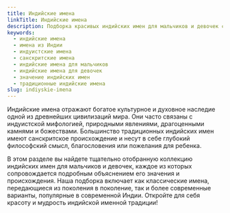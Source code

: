 ```yaml
---
title: Индийские имена
linkTitle: Индийские имена
description: Подборка красивых индийских имен для мальчиков и девочек с их значениями. Традиционные и современные индийские имена с глубоким культурным наследием.
keywords:
  - индийские имена
  - имена из Индии
  - индуистские имена
  - санскритские имена
  - индийские имена для мальчиков
  - индийские имена для девочек
  - значение индийских имен
  - традиционные индийские имена
slug: indiyskie-imena
---
```


Индийские имена отражают богатое культурное и духовное наследие одной из древнейших цивилизаций мира. Они часто связаны с индуистской мифологией, природными явлениями, драгоценными камнями и божествами. Большинство традиционных индийских имен имеют санскритское происхождение и несут в себе глубокий философский смысл, благословения или пожелания для ребенка.

В этом разделе вы найдете тщательно отобранную коллекцию индийских имен для мальчиков и девочек, каждое из которых сопровождается подробным объяснением его значения и происхождения. Наша подборка включает как классические имена, передающиеся из поколения в поколение, так и более современные варианты, популярные в современной Индии. Откройте для себя красоту и мудрость индийской именной традиции!

